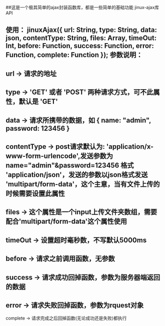 ##这是一个极其简单的ajax封装函数库，都是一些简单的基础功能
jinux-ajax库API

使用：
jinuxAjax({
			url: String,
			type: String,
			data: json,
			contentType: String,
			files: Array,
			timeOut: Int,
			before: Function,
			success: Function,
			error: Function,
			complete: Function
});
参数说明：
-
url -> 请求的地址
-
type -> 'GET' 或者 'POST' 两种请求方式，可不此属性，默认是 'GET'
-
data -> 请求所携带的数据，如
{
	name: "admin",
	password: 123456
}
-
contentType -> post请求默认为: 'application/x-www-form-urlencode',发送参数为 name="admin"&password=123456 格式
				'application/json'，发送的参数以json格式发送
				'multipart/form-data'，这个主意，当有文件上传的时候需要设置此属性	
-
files -> 这个属性是一个input上传文件夹数组，需要配合'multipart/form-data'这个属性使用
-
timeOut -> 设置超时毫秒数，不写默认5000ms
-
before -> 请求之前调用函数，无参数
-
success -> 请求成功回掉函数，参数为服务器端返回的数据
-
error -> 请求失败回掉函数，参数为rquest对象
-
complete -> 请求完成之后回掉函数(无论成功还是失败)都执行